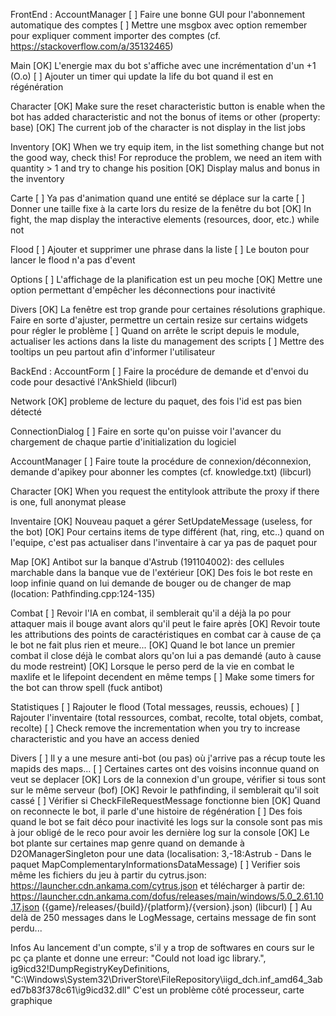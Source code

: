 FrontEnd :
AccountManager
 [ ] Faire une bonne GUI pour l'abonnement automatique des comptes
 [ ] Mettre une msgbox avec option remember pour expliquer comment importer des comptes (cf. https://stackoverflow.com/a/35132465)

Main
 [OK] L'energie max du bot s'affiche avec une incrémentation d'un +1 (O.o)
 [ ] Ajouter un timer qui update la life du bot quand il est en régénération

Character
 [OK] Make sure the reset characteristic button is enable when the bot has added characteristic and not the bonus of items or other (property: base)
 [OK] The current job of the character is not display in the list jobs

Inventory
 [OK] When we try equip item, in the list something change but not the good way, check this! For reproduce the problem, we need an item with quantity > 1 and try to change his position
 [OK] Display malus and bonus in the inventory

Carte
 [ ] Ya pas d'animation quand une entité se déplace sur la carte
 [ ] Donner une taille fixe à la carte lors du resize de la fenêtre du bot
 [OK] In fight, the map display the interactive elements (resources, door, etc.) while not

Flood
 [ ] Ajouter et supprimer une phrase dans la liste
 [ ] Le bouton pour lancer le flood n'a pas d'event

Options
 [ ] L'affichage de la planification est un peu moche
 [OK] Mettre une option permettant d'empêcher les déconnections pour inactivité

Divers
 [OK] La fenêtre est trop grande pour certaines résolutions graphique. Faire en sorte d'ajuster, permettre un certain resize sur certains widgets pour régler le problème
 [ ] Quand on arrête le script depuis le module, actualiser les actions dans la liste du management des scripts
 [ ] Mettre des tooltips un peu partout afin d'informer l'utilisateur


BackEnd :
AccountForm
 [ ] Faire la procédure de demande et d'envoi du code pour desactivé l'AnkShield (libcurl)

Network
 [OK] probleme de lecture du paquet, des fois l'id est pas bien détecté

ConnectionDialog
 [ ] Faire en sorte qu'on puisse voir l'avancer du chargement de chaque partie d'initialization du logiciel

AccountManager
 [ ] Faire toute la procédure de connexion/déconnexion, demande d'apikey pour abonner les comptes (cf. knowledge.txt) (libcurl)

Character
 [OK] When you request the entitylook attribute the proxy if there is one, full anonymat please

Inventaire
 [OK] Nouveau paquet a gérer SetUpdateMessage (useless, for the bot)
 [OK] Pour certains items de type différent (hat, ring, etc..) quand on l'equipe, c'est pas actualiser dans l'inventaire à car ya pas de paquet pour

Map
 [OK] Antibot sur la banque d'Astrub (191104002): des cellules marchable dans la banque vue de l'extérieur
 [OK] Des fois le bot reste en loop infinie quand on lui demande de bouger ou de changer de map (location: Pathfinding.cpp:124-135) 

Combat
 [ ] Revoir l'IA en combat, il semblerait qu'il a déjà la po pour attaquer mais il bouge avant alors qu'il peut le faire après
 [OK] Revoir toute les attributions des points de caractéristiques en combat car à cause de ça le bot ne fait plus rien et meure...
 [OK] Quand le bot lance un premier combat il close déjà le combat alors qu'on lui a pas demandé (auto à cause du mode restreint)
 [OK] Lorsque le perso perd de la vie en combat le maxlife et le lifepoint decendent en même temps
 [ ] Make some timers for the bot can throw spell (fuck antibot) 

Statistiques
 [ ] Rajouter le flood (Total messages, reussis, echoues)
 [ ] Rajouter l'inventaire (total ressources, combat, recolte, total objets, combat, recolte)
 [ ] Check remove the incrementation when you try to increase characteristic and you have an access denied

Divers
 [ ] Il y a une mesure anti-bot (ou pas) où j'arrive pas a récup toute les mapids des maps...
 [ ] Certaines cartes ont des voisins inconnue quand on veut se deplacer
 [OK] Lors de la connexion d'un groupe, vérifier si tous sont sur le même serveur (bof)
 [OK] Revoir le pathfinding, il semblerait qu'il soit cassé
 [ ] Vérifier si CheckFileRequestMessage fonctionne bien
 [OK] Quand on reconnecte le bot, il parle d'une histoire de régénération
 [ ] Des fois quand le bot se fait déco pour inactivité les logs sur la console sont pas mis à jour obligé de le reco pour avoir les dernière log sur la console
 [OK] Le bot plante sur certaines map genre quand on demande à D2OManagerSingleton pour une data (localisation: 3,-18:Astrub - Dans le paquet MapComplementaryInformationsDataMessage)
 [ ] Verifier sois même les fichiers du jeu à partir du cytrus.json: https://launcher.cdn.ankama.com/cytrus.json et télécharger à partir de: https://launcher.cdn.ankama.com/dofus/releases/main/windows/5.0_2.61.10.17.json ({game}/releases/{build}/{platform}/{version}.json) (libcurl)
 [ ] Au delà de 250 messages dans le LogMessage, certains message de fin sont perdu...

Infos
 Au lancement d'un compte, s'il y a trop de softwares en cours sur le pc ça plante et donne une erreur: "Could not load igc library.", ig9icd32!DumpRegistryKeyDefinitions, "C:\Windows\System32\DriverStore\FileRepository\iigd_dch.inf_amd64_3abed7b83f378c61\ig9icd32.dll"
 C'est un problème côté processeur, carte graphique
